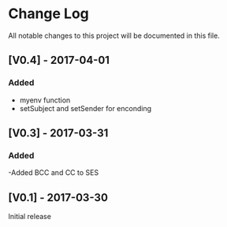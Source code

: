 # Change Log
All notable changes to this project will be documented in this file.

## [V0.4] - 2017-04-01
### Added
- myenv function
- setSubject and setSender for enconding

## [V0.3] - 2017-03-31
### Added
-Added BCC and CC to SES


## [V0.1] - 2017-03-30
Initial release

